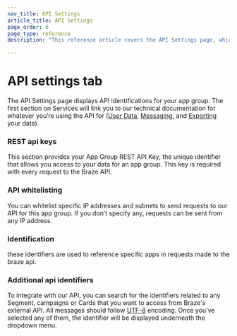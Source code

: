 ```yaml
---
nav_title: API Settings
article_title: API Settings
page_order: 0
page_type: reference
description: "This reference article covers the API Settings page, which displays API identifications for your app group."

---
```


# API settings tab

The API Settings page displays API identifications for your app group. The first section on Services will link you to our technical documentation for whatever you’re using the API for ([User Data][3], [Messaging][4], and [Exporting][6] your data).

### REST api keys

This section provides your App Group REST API Key, the unique identifier that allows you access to your data for an app group. This key is required with every request to the Braze API.

### API whitelisting

You can whitelist specific IP addresses and subnets to send requests to our API for this app group. If you don’t specify any, requests can be sent from any IP address.

### Identification

these identifiers are used to reference specific apps in requests made to the braze api.

### Additional api identifiers

To integrate with our API, you can search for the identifiers related to any Segment, campaigns or Cards that you want to access from Braze's external API. All messages should follow [UTF-8][12] encoding. Once you’ve selected any of them, the identifier will be displayed underneath the dropdown menu.

[3]: {{site.baseurl}}/developer_guide/rest_api/user_data/
[4]: {{site.baseurl}}/developer_guide/rest_api/messaging/
[5]: {{site.baseurl}}/developer_guide/rest_api/email_sync/
[6]: {{site.baseurl}}/developer_guide/rest_api/export/
[12]: https://en.wikipedia.org/wiki/UTF-8
